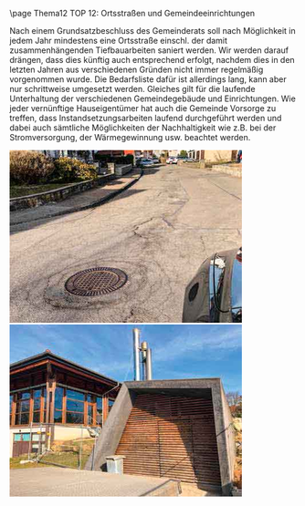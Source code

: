 \page Thema12 TOP 12: Ortsstraßen und Gemeindeeinrichtungen

Nach einem Grundsatzbeschluss des Gemeinderats soll nach Möglichkeit in jedem Jahr mindestens
eine Ortsstraße einschl. der damit zusammenhängenden Tiefbauarbeiten saniert
werden. Wir werden darauf drängen, dass dies künftig auch entsprechend erfolgt, nachdem
dies in den letzten Jahren aus verschiedenen Gründen nicht immer regelmäßig vorgenommen
wurde. Die Bedarfsliste dafür ist allerdings lang, kann aber nur schrittweise umgesetzt
werden. Gleiches gilt für die laufende Unterhaltung der verschiedenen Gemeindegebäude
und Einrichtungen. Wie jeder vernünftige Hauseigentümer hat auch die Gemeinde Vorsorge
zu treffen, dass Instandsetzungsarbeiten laufend durchgeführt werden und dabei auch sämtliche
Möglichkeiten der Nachhaltigkeit wie z.B. bei der Stromversorgung, der Wärmegewinnung
usw. beachtet werden.

![](Documentation/img/2019/Orts.jpg)
![](Documentation/img/2019/Orts2.jpg)
